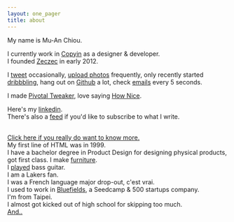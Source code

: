 ```yaml
---
layout: one_pager
title: about
---
```


My name is Mu-An Chiou. 

I currently work in <a href='http://copyin.com' id='copyin' target='_blank' title="We do email for teams, you're more than welcome to sign up.">Copyin</a> as a designer & developer. <br />
I founded <a title="It's a crowdfunding site targeting Taiwanese creatives and backers. I'm a Taiwanese." href='http://zeczec.com' id='zeczec' target='_blank'>Zeczec</a> in early 2012.

I <a href='http://twitter.com/muanchiou' id='twitter' target='_blank'>tweet</a> occasionally, <a href='http://instagram.com/muanchiou' id='instagram' target='_blank'>upload photos</a> frequently,  only recently started <a href='http://dribbble.com/muanchiou' id='dribbble' target='_blank'>dribbbling</a>, hang out on <a href='http://github.com/muan' id='github' target='_blank'>Github</a> a lot, check <a href='mailto:me@muanchiou.com' id='email-icon' target='_blank'>emails</a> every 5 seconds. 

I made <a href='https://chrome.google.com/webstore/detail/pivotal-tweaker/aodalckpkgijlndlnlhblojedfboaglg' id='tweaker' target='_blank'>Pivotal Tweaker</a>, love saying <a href='http://hownice.co' id='hownice' target='_blank'>How Nice</a>.

Here's my <a href='http://uk.linkedin.com/in/muanchiou/' id='linkedin' target='_blank'>linkedin</a>. <br />
There's also a <a href='/feed.xml' id='subscribe' target='_blank'>feed</a> if you'd like to subscribe to what I write.

<br />
<a href="#" id="moremore">Click here if you really do want to know more.</a>

<div id="about-more" class="hide">
My first line of HTML was in 1999.<br />
I have a bachelor degree in Product Design for designing physical products, got first class. I make <a href="http://www.behance.net/gallery/Puzzle/3470329" target='_blank' id="behance">furniture</a>.<br />
I <a href="/images/bass.jpg" target="_blank" id="bass">played</a> bass guitar.<br />
I am a Lakers fan.<br />
I was a French language major drop-out, c'est vrai.<br />
I used to work in <a href="http://bluefields.com" target="_blank" id="bluefileds">Bluefields</a>, a Seedcamp & 500 startups company.<br />
I'm from Taipei.<br />
I almost got kicked out of high school for skipping too much.<br />
<a href='http://twitter.com/muanchiou' id='twitter-more' target='_blank'>And..</a>
</div>